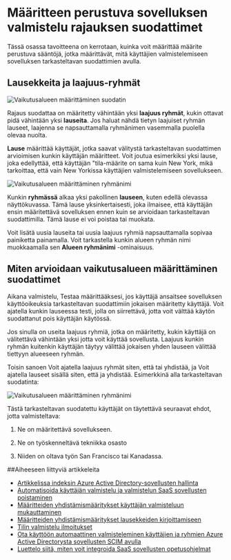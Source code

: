 <properties
    pageTitle="Määritteen perustuva sovelluksen valmistelu rajauksen suodattimet | Microsoft Azure"
    description="Opettele tarkasteltavan suodattimilla voit estää objektit, jotka tukevat automaattinen käyttäjän valmistelu todella valmistellaan Jos objekti ei täytä business-vaatimukset-sovelluksissa."
    services="active-directory"
    documentationCenter=""
    authors="markusvi"
    manager="femila"
    editor=""/>

<tags
    ms.service="active-directory"
    ms.workload="identity"
    ms.tgt_pltfrm="na"
    ms.devlang="na"
    ms.topic="article"
    ms.date="10/10/2016"
    ms.author="markusvi"/>


# <a name="attribute-based-app-provisioning-with-scoping-filters"></a>Määritteen perustuva sovelluksen valmistelu rajauksen suodattimet

Tässä osassa tavoitteena on kerrotaan, kuinka voit määrittää määrite perustuva sääntöjä, jotka määrittävät, mitä käyttäjien valmistelemiseen sovelluksen tarkasteltavan suodattimien avulla.





## <a name="clauses-and-scope-groups"></a>Lausekkeita ja laajuus-ryhmät


![Vaikutusalueen määrittäminen suodatin][1] 




Rajaus suodattaa on määritetty vähintään yksi **laajuus ryhmät**, kukin ottavat pidä vähintään yksi **lauseita**. Jos haluat nähdä tietyn laajuiset ryhmän lauseet, laajenna se napsauttamalla ryhmänimen vasemmalla puolella olevaa nuolta.

**Lause** määrittää käyttäjät, jotka saavat välitystä tarkasteltavan suodattimen arvioimisen kunkin käyttäjän määritteet. Voit joutua esimerkiksi yksi lause, joka edellyttää, että käyttäjän "tila-määrite on sama kuin New York, mikä tarkoittaa, että vain New Yorkissa käyttäjien valmistelemiseen sovellukseen.

![Vaikutusalueen määrittäminen ryhmänimi][2] 



Kunkin **ryhmässä** alkaa yksi pakollinen **lauseen**, kuten edellä olevassa näyttökuvassa. Tämä lause yksinkertaisesti, joka ilmaisee, että käyttäjän ensin määritettävä sovelluksen ennen kuin se arvioidaan tarkasteltavan suodattimilla. Tämä lause ei voi poistaa tai muokata.

Voit lisätä uusia lauseita tai uusia laajuus ryhmiä napsauttamalla sopivaa painiketta painamalla. Voit tarkastella kunkin alueen ryhmän nimi muokkaamalla sen **Alueen ryhmänimi** -ominaisuus.





## <a name="how-scoping-filters-are-evaluated"></a>Miten arvioidaan vaikutusalueen määrittäminen suodattimet

Aikana valmistelu, Testaa määrittääksesi, jos käyttäjä ansaitsee sovelluksen käyttöoikeuksia tarkasteltavan suodattimiin jokaisen määritetty käyttäjä. Voit ajatella kunkin lauseessa testi, jolla on siirrettävä, jotta voit välttää käytön suodattanut pois käyttäjän käytössä. 

Jos sinulla on useita laajuus ryhmiä, jotka on määritetty, kukin käyttäjä on välitettävä vähintään yksi jotta voit käyttää sovellusta. Laajuus kunkin ryhmän kuitenkin käyttäjän täytyy välittää jokaisen yhden lauseen välittää tiettyyn alueeseen ryhmän. 

Toisin sanoen Voit ajatella laajuus ryhmät siten, että tai yhdistää, ja Voit ajatella lauseet sisällä siten, että ja yhdistää. Esimerkkinä alla tarkasteltavan suodatinta:


![Vaikutusalueen määrittäminen ryhmänimi][2]  


Tästä tarkasteltavan suodatettu käyttäjät on täytettävä seuraavat ehdot, jotta valmisteltava:

1. Ne on määritettävä sovellukseen.

2. Ne on työskenneltävä tekniikka osasto

3. Niiden on oltava työn San Francisco tai Kanadassa.


##<a name="related-articles"></a>Aiheeseen liittyviä artikkeleita

- [Artikkelissa indeksin Azure Active Directory-sovellusten hallinta](active-directory-apps-index.md)
- [Automatisoida käyttäjän valmistelu ja valmistelun SaaS sovellusten poistaminen](active-directory-saas-app-provisioning.md)
- [Määritteiden yhdistämismääritykset käyttäjän valmisteluun mukauttaminen](active-directory-saas-customizing-attribute-mappings.md)
- [Määritteiden yhdistämismääritykset lausekkeiden kirjoittamiseen](active-directory-saas-writing-expressions-for-attribute-mappings.md)
- [Tilin valmistelu ilmoitukset](active-directory-saas-account-provisioning-notifications.md)
- [Ota käyttöön automaattinen valmisteleminen käyttäjien ja ryhmien Azure Active Directorysta sovellusten SCIM avulla](active-directory-scim-provisioning.md)
- [Luettelo siitä, miten voit integroida SaaS sovellusten opetusohjelmat](active-directory-saas-tutorial-list.md)

<!--Image references-->
[1]: ./media/active-directory-saas-scoping-filters/ic782811.png
[2]: ./media/active-directory-saas-scoping-filters/ic782812.png
[3]: ./active-directory-saas-scoping-filters/ic782813.png
